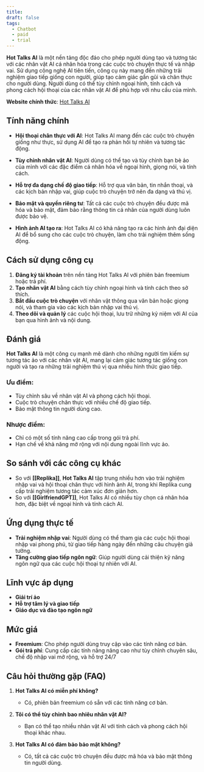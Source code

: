 ```yaml
---
title: 
draft: false
tags:
  - Chatbot
  - paid
  - trial
---
```

**Hot Talks AI** là một nền tảng độc đáo cho phép người dùng tạo và tương tác với các nhân vật AI cá nhân hóa trong các cuộc trò chuyện thực tế và nhập vai. Sử dụng công nghệ AI tiên tiến, công cụ này mang đến những trải nghiệm giao tiếp giống con người, giúp tạo cảm giác gần gũi và chân thực cho người dùng. Người dùng có thể tùy chỉnh ngoại hình, tính cách và phong cách hội thoại của các nhân vật AI để phù hợp với nhu cầu của mình.

**Website chính thức**: [Hot Talks AI](https://hottalks.ai)

## Tính năng chính

- **Hội thoại chân thực với AI**: Hot Talks AI mang đến các cuộc trò chuyện giống như thực, sử dụng AI để tạo ra phản hồi tự nhiên và tương tác động.
    
- **Tùy chỉnh nhân vật AI**: Người dùng có thể tạo và tùy chỉnh bạn bè ảo của mình với các đặc điểm cá nhân hóa về ngoại hình, giọng nói, và tính cách.
    
- **Hỗ trợ đa dạng chế độ giao tiếp**: Hỗ trợ qua văn bản, tin nhắn thoại, và các kịch bản nhập vai, giúp cuộc trò chuyện trở nên đa dạng và thú vị.
    
- **Bảo mật và quyền riêng tư**: Tất cả các cuộc trò chuyện đều được mã hóa và bảo mật, đảm bảo rằng thông tin cá nhân của người dùng luôn được bảo vệ.
    
- **Hình ảnh AI tạo ra**: Hot Talks AI có khả năng tạo ra các hình ảnh đại diện AI để bổ sung cho các cuộc trò chuyện, làm cho trải nghiệm thêm sống động.
    

## Cách sử dụng công cụ

1. **Đăng ký tài khoản** trên nền tảng Hot Talks AI với phiên bản freemium hoặc trả phí.
2. **Tạo nhân vật AI** bằng cách tùy chỉnh ngoại hình và tính cách theo sở thích.
3. **Bắt đầu cuộc trò chuyện** với nhân vật thông qua văn bản hoặc giọng nói, và tham gia vào các kịch bản nhập vai thú vị.
4. **Theo dõi và quản lý** các cuộc hội thoại, lưu trữ những kỷ niệm với AI của bạn qua hình ảnh và nội dung.

## Đánh giá

**Hot Talks AI** là một công cụ mạnh mẽ dành cho những người tìm kiếm sự tương tác ảo với các nhân vật AI, mang lại cảm giác tương tác giống con người và tạo ra những trải nghiệm thú vị qua nhiều hình thức giao tiếp.

### Ưu điểm:

- Tùy chỉnh sâu về nhân vật AI và phong cách hội thoại.
- Cuộc trò chuyện chân thực với nhiều chế độ giao tiếp.
- Bảo mật thông tin người dùng cao.

### Nhược điểm:

- Chỉ có một số tính năng cao cấp trong gói trả phí.
- Hạn chế về khả năng mở rộng với nội dung ngoài lĩnh vực ảo.

## So sánh với các công cụ khác

- So với **[[Replika]]**, **Hot Talks AI** tập trung nhiều hơn vào trải nghiệm nhập vai và hội thoại chân thực với hình ảnh AI, trong khi Replika cung cấp trải nghiệm tương tác cảm xúc đơn giản hơn.
- So với **[[GirlfriendGPT]]**, Hot Talks AI có nhiều tùy chọn cá nhân hóa hơn, đặc biệt về ngoại hình và tính cách AI.

## Ứng dụng thực tế

- **Trải nghiệm nhập vai**: Người dùng có thể tham gia các cuộc hội thoại nhập vai phong phú, từ giao tiếp hàng ngày đến những câu chuyện giả tưởng.
- **Tăng cường giao tiếp ngôn ngữ**: Giúp người dùng cải thiện kỹ năng ngôn ngữ qua các cuộc hội thoại tự nhiên với AI.

## Lĩnh vực áp dụng

- **Giải trí ảo**
- **Hỗ trợ tâm lý và giao tiếp**
- **Giáo dục và đào tạo ngôn ngữ**

## Mức giá

- **Freemium**: Cho phép người dùng truy cập vào các tính năng cơ bản.
- **Gói trả phí**: Cung cấp các tính năng nâng cao như tùy chỉnh chuyên sâu, chế độ nhập vai mở rộng, và hỗ trợ 24/7​

## Câu hỏi thường gặp (FAQ)

1. **Hot Talks AI có miễn phí không?**
    
    - Có, phiên bản freemium có sẵn với các tính năng cơ bản.
2. **Tôi có thể tùy chỉnh bao nhiêu nhân vật AI?**
    
    - Bạn có thể tạo nhiều nhân vật AI với tính cách và phong cách hội thoại khác nhau.
3. **Hot Talks AI có đảm bảo bảo mật không?**
    
    - Có, tất cả các cuộc trò chuyện đều được mã hóa và bảo mật thông tin người dùng.